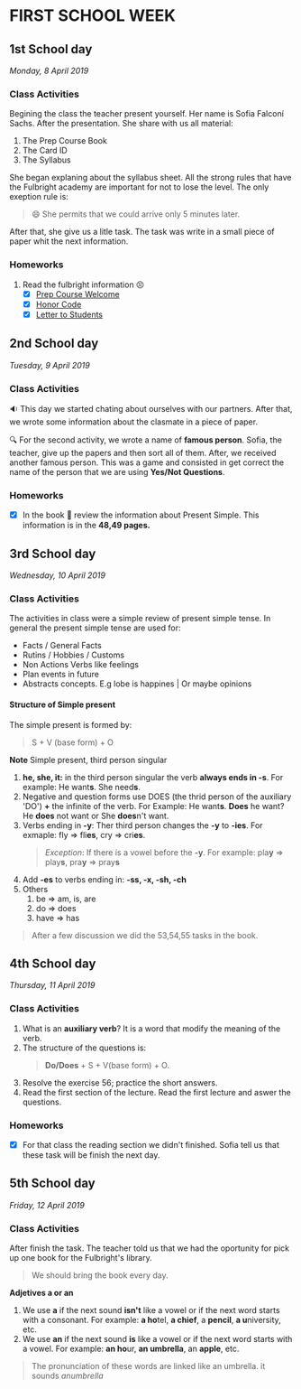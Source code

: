 # FIRST SCHOOL WEEK
## 1st School day
_Monday, 8 April 2019_

### Class Activities
Begining the class the teacher present yourself. Her name is Sofia Falconí Sachs.
After the presentation. She share with us all material:
1. The Prep Course Book
1. The Card ID
1. The Syllabus

She began explaning about the syllabus sheet. All the strong rules that have the Fulbright academy are important for not to lose the level. The only exeption rule is:

> :smile:    She permits that we could arrive only 5 minutes later.  

After that, she give us a litle task. The task was write in a small piece of paper whit the next information.

### Homeworks

1. Read the fulbright information :persevere:
    * [X] [Prep Course Welcome](https://www.fulbright.org.ec/imagenes/CURRENT_STUDENTS_%20WEB_%20PAGE/PREP_COURSE_WELCOME_TO_FULBRIGHT/WelcomeFulbrightCycle22019.pdf)
    * [X] [Honor Code](https://www.fulbright.org.ec/imagenes/CURRENT_STUDENTS_%20WEB_%20PAGE/UPDATED_HONOR_CODE/HonorCode2019.pdf)
    * [X] [Letter to Students](https://www.fulbright.org.ec/imagenes/CURRENT_STUDENTS_%20WEB_%20PAGE/UPDATED_HONOR_CODE/LettertoStudents2019.pdf)

## 2nd School day
_Tuesday, 9 April 2019_

### Class Activities
:sound: This day we started chating about ourselves with our partners. After that, we wrote some information about the clasmate in a piece of paper. 

:mag: For the second activity, we wrote a name of **famous person**. Sofia, the teacher, give up the papers and then sort all of them. After, we received another famous person. This was a game and consisted in get correct the name of the person that we are using **Yes/Not Questions**.

### Homeworks
- [X] In the book :notebook: review the information about Present Simple. This information is in the **48,49 pages.**

## 3rd School day
_Wednesday, 10 April 2019_
### Class Activities
The activities in class were a simple review of present simple tense. In general the present simple tense are used for:
* Facts / General Facts
* Rutins / Hobbies / Customs
* Non Actions Verbs like feelings
* Plan events in future
* Abstracts concepts. E.g lobe is happines | Or maybe opinions

#### Structure of Simple present
The simple present is formed by:

> S + V (base form) + O

**Note** Simple present, third person singular
1. **he, she, it:** in the third person singular the verb **always ends in -s**. For example: He want**s**. She need**s**.
2. Negative and question forms use DOES (the thrid person of the auxiliary 'DO') **+** the infinite of the verb. For Example: He want**s**. **Does** he want? He **does** not want or She **does**n't want.
3. Verbs ending in **-y**: Ther third person changes the **-y** to **-ies**. For exmaple: fly => fli**es**, cry => cri**es**.
   > *Exception*: If there is a vowel before the **-y**. For example: pla**y** => play**s**, pra**y** => pray**s**
4. Add **-es** to verbs ending in: **-ss, -x, -sh, -ch**
5. Others 
   1. be => am, is, are
   2. do => does
   3. have => has

> After a few discussion we did the 53,54,55 tasks in the book.


## 4th School day
_Thursday, 11 April 2019_
### Class Activities
1. What is an **auxiliary verb**? It is a word that modify the meaning of the verb.
2. The structure of the questions is:
   > **Do/Does** + S + V(base form) + O.
3. Resolve the exercise 56; practice the short answers.
4. Read the first section of the lecture. Read the first lecture and aswer the questions.

### Homeworks
- [X] For that class the reading section we didn't finished. Sofia tell us that these task will be finish the next day.

## 5th School day
_Friday, 12 April 2019_
### Class Activities
After finish the task. The teacher told us that we had the oportunity for pick up one book for the Fulbright's library.
> We should bring the book every day.

**Adjetives a or an**
1. We use **a** if the next sound **isn't** like a vowel or if the next word starts with a consonant. For example: **a ho**tel, **a chief**, a **pencil**, **a u**niversity, etc.
2. We use **an** if the next sound **is** like a vowel or if the next word starts with a vowel. For example: **an ho**ur, **an umbrella**, an **apple**, etc.  
> The pronunciation of these words are linked like an umbrella. it sounds *anumbrella*